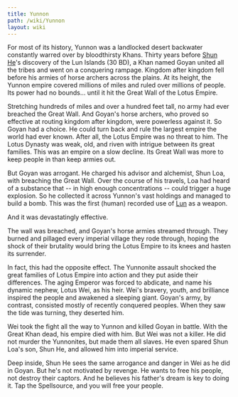 ```yaml
---
title: Yunnon
path: /wiki/Yunnon
layout: wiki
---
```


For most of its history, Yunnon was a landlocked desert backwater constantly warred over by bloodthirsty Khans.
Thirty years before [Shun He](/wiki/Shun_He "wikilink")'s discovery of the Lun Islands (30 BD), a Khan named Goyan
united all the tribes and went on a conquering rampage.
Kingdom after kingdom fell before his armies of horse archers across the plains.
At its height, the Yunnon empire covered millions of miles and ruled over millions of people.
Its power had no bounds… until it hit the Great Wall of the Lotus Empire.

Stretching hundreds of miles and over a hundred feet tall, no army had ever breached the Great Wall.
And Goyan's horse archers, who proved so effective at routing kingdom after kingdom, were powerless against it.
So Goyan had a choice. He could turn back and rule the largest empire the world had ever known.
After all, the Lotus Empire was no threat to him.
The Lotus Dynasty was weak, old, and riven with intrigue between its great families.
This was an empire on a slow decline.
Its Great Wall was more to keep people in than keep armies out.

But Goyan was arrogant.
He charged his advisor and alchemist, Shun Loa, with breaching the Great Wall.
Over the course of his travels, Loa had heard of a substance that -- in high enough concentrations -- could trigger a
huge explosion.
So he collected it across Yunnon's vast holdings and managed to build a bomb.
This was the first (human) recorded use of [Lun](/wiki/Lun "wikilink") as a weapon.

And it was devastatingly effective.

The wall was breached, and Goyan's horse armies streamed through.
They burned and pillaged every imperial village they rode through, hoping the shock of their brutality would bring the
Lotus Empire to its knees and hasten its surrender.

In fact, this had the opposite effect.
The Yunnonite assault shocked the great families of Lotus Empire into action and they put aside their differences.
The aging Emperor was forced to abdicate, and name his dynamic nephew, Lotus Wei, as his heir.
Wei's bravery, youth, and brilliance inspired the people and awakened a sleeping giant.
Goyan's army, by contrast, consisted mostly of recently conquered peoples.
When they saw the tide was turning, they deserted him.

Wei took the fight all the way to Yunnon and killed Goyan in battle.
With the Great Khan dead, his empire died with him.
But Wei was not a killer.
He did not murder the Yunnonites, but made them all slaves.
He even spared Shun Loa's son, Shun He, and allowed him into imperial service.

Deep inside, Shun He sees the same arrogance and danger in Wei as he did in Goyan.
But he's not motivated by revenge.
He wants to free his people, not destroy their captors.
And he believes his father's dream is key to doing it.
Tap the Spellsource, and you will free your people.